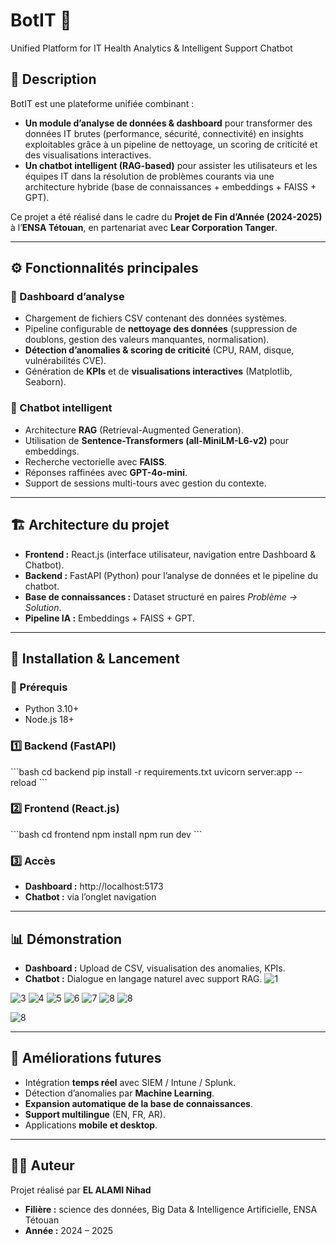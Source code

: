 
# BotIT 🚀
Unified Platform for IT Health Analytics & Intelligent Support Chatbot

## 📌 Description
BotIT est une plateforme unifiée combinant :
- **Un module d’analyse de données & dashboard** pour transformer des données IT brutes (performance, sécurité, connectivité) en insights exploitables grâce à un pipeline de nettoyage, un scoring de criticité et des visualisations interactives.
- **Un chatbot intelligent (RAG-based)** pour assister les utilisateurs et les équipes IT dans la résolution de problèmes courants via une architecture hybride (base de connaissances + embeddings + FAISS + GPT).

Ce projet a été réalisé dans le cadre du **Projet de Fin d’Année (2024-2025)** à l’**ENSA Tétouan**, en partenariat avec **Lear Corporation Tanger**.

---
## ⚙️ Fonctionnalités principales
### 🔹 Dashboard d’analyse
- Chargement de fichiers CSV contenant des données systèmes.
- Pipeline configurable de **nettoyage des données** (suppression de doublons, gestion des valeurs manquantes, normalisation).
- **Détection d’anomalies & scoring de criticité** (CPU, RAM, disque, vulnérabilités CVE).
- Génération de **KPIs** et de **visualisations interactives** (Matplotlib, Seaborn).

### 🔹 Chatbot intelligent
- Architecture **RAG** (Retrieval-Augmented Generation).
- Utilisation de **Sentence-Transformers (all-MiniLM-L6-v2)** pour embeddings.
- Recherche vectorielle avec **FAISS**.
- Réponses raffinées avec **GPT-4o-mini**.
- Support de sessions multi-tours avec gestion du contexte.

---
## 🏗️ Architecture du projet
- **Frontend :** React.js (interface utilisateur, navigation entre Dashboard & Chatbot).
- **Backend :** FastAPI (Python) pour l’analyse de données et le pipeline du chatbot.
- **Base de connaissances :** Dataset structuré en paires *Problème → Solution*.
- **Pipeline IA :** Embeddings + FAISS + GPT.

---



## 🚀 Installation & Lancement
### 🔧 Prérequis
- Python 3.10+
- Node.js 18+

### 1️⃣ Backend (FastAPI)
\`\`\`bash
cd backend
pip install -r requirements.txt
uvicorn server:app --reload
\`\`\`

### 2️⃣ Frontend (React.js)
\`\`\`bash
cd frontend
npm install
npm run dev
\`\`\`

### 3️⃣ Accès
- **Dashboard :** http://localhost:5173
- **Chatbot :** via l’onglet navigation

---

## 📊 Démonstration
- **Dashboard :** Upload de CSV, visualisation des anomalies, KPIs.
- **Chatbot :** Dialogue en langage naturel avec support RAG.
![1](assets/01.png)

![3](assets/03.png)
![4](assets/04.png)
![5](assets/05.png)
![6](assets/06.png)
![7](assets/07.png)
![8](assets/08.png)
![8](assets/09.png)

![8](assets/10.png)

---

## 🔮 Améliorations futures
- Intégration **temps réel** avec SIEM / Intune / Splunk.
- Détection d’anomalies par **Machine Learning**.
- **Expansion automatique de la base de connaissances**.
- **Support multilingue** (EN, FR, AR).
- Applications **mobile et desktop**.

---

## 👩‍💻 Auteur
Projet réalisé par **EL ALAMI Nihad**
- **Filière :** science des données, Big Data & Intelligence Artificielle, ENSA Tétouan
- **Année :** 2024 – 2025
